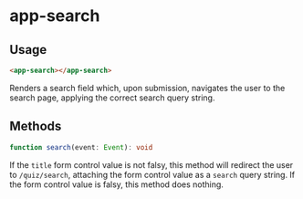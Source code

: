 # app-search
## Usage

```html
<app-search></app-search>
```

Renders a search field which, upon submission, navigates the user to the search page, applying the correct search query string.

## Methods
```typescript
function search(event: Event): void
```
If the ``title`` form control value is not falsy, this method will redirect the user to ``/quiz/search``, attaching the form control value as a ``search`` query string. If the form control value is falsy, this method does nothing.